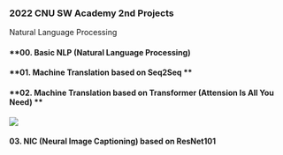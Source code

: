 ### **2022 CNU SW Academy 2nd Projects**
Natural Language Processing

#### **00. Basic NLP (Natural Language Processing)

#### **01. Machine Translation based on Seq2Seq **

#### **02. Machine Translation based on Transformer (Attension Is All You Need) **
<img src= "https://encrypted-tbn0.gstatic.com/images?q=tbn:ANd9GcSLC6Spwl7B4r5ms0YNFJbF5N9yv_DRoanPIdNR-65bHHEzEYmnINYxfV_BDlrUS0C7BFg&usqp=CAU">

#### **03. NIC (Neural Image Captioning) based on ResNet101**
